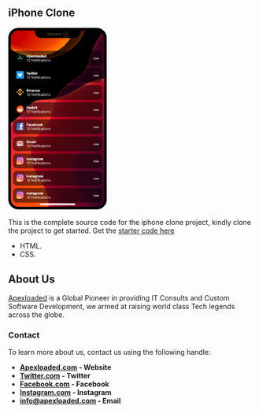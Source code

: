 ## iPhone Clone
<p align="left">
<img src="./iphone/screen10.png" width="200">
</p>

This is the complete source code for the iphone clone project, kindly clone the project to get started. Get the [starter code here](https://github.com/Apexloaded/iPhone-clone-starter)

- HTML.
- CSS.

## About Us

[Apexloaded](https://apexloaded.com) is a Global Pioneer in providing IT Consults and Custom Software Development, we armed at raising world class Tech legends across the globe.

### Contact
To learn more about us, contact us using the following handle:

- **[Apexloaded.com](https://apexloaded.com/) - Website**
- **[Twitter.com](https://twitter.com/apexloaded) - Twitter**
- **[Facebook.com](https://facebook.com/apexloaded) - Facebook**
- **[Instagram.com](https://instagram.com/officialapexloaded) - Instagram**
- **[info@apexloaded.com](mailto:info@apexloaded.com) - Email**